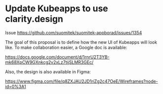 # Update Kubeapps to use clarity.design

Issue https://github.com/suomitek/suomitek-appborad/issues/1354

The goal of this proposal is to define how the new UI of Kubeapps will look like. To make collaboration easier, a Google doc is available:

https://docs.google.com/document/d/1rnrU2T3YB-mk68XpCW9GXnkcg2v2xLz7tijSLMR3GEc/

Also, the design is also available in Figma:

https://www.figma.com/file/q8ZXJAU2JD1riZg2c47OeE/Wireframes?node-id=0%3A1
